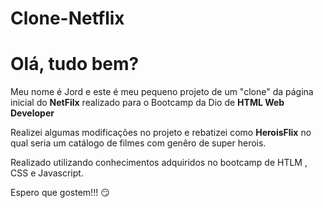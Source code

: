 # Clone-Netflix

# Olá, tudo bem?
Meu nome é Jord e este é meu pequeno projeto de um "clone" da página inicial do **NetFilx** realizado para o Bootcamp da Dio de  **HTML Web Developer**

Realizei algumas modificações no projeto e rebatizei como **HeroisFlix** 
no qual seria um catálogo de filmes com genêro de super herois.

Realizado utilizando conhecimentos adquiridos no bootcamp de HTLM , CSS e Javascript.

Espero que gostem!!! :smirk:
